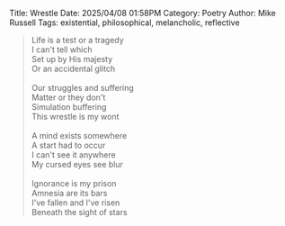 Title: Wrestle
Date: 2025/04/08 01:58PM
Category: Poetry
Author: Mike Russell
Tags: existential, philosophical, melancholic, reflective

> Life is a test or a tragedy<br>
> I can't tell which<br>
> Set up by His majesty<br>
> Or an accidental glitch<br>
> <br>
> Our struggles and suffering<br>
> Matter or they don't<br>
> Simulation buffering<br>
> This wrestle is my wont<br>
> <br>
> A mind exists somewhere<br>
> A start had to occur<br>
> I can't see it anywhere<br>
> My cursed eyes see blur<br>
> <br>
> Ignorance is my prison<br>
> Amnesia are its bars<br>
> I've fallen and I've risen<br>
> Beneath the sight of stars